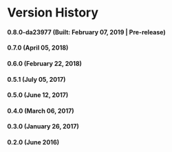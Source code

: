 # Version History


#### 0.8.0-da23977 (Built: February 07, 2019 | Pre-release)

#### 0.7.0 (April 05, 2018)

#### 0.6.0 (February 22, 2018)

#### 0.5.1 (July 05, 2017)

#### 0.5.0 (June 12, 2017)

#### 0.4.0 (March 06, 2017)

#### 0.3.0 (January 26, 2017)

#### 0.2.0 (June 2016)